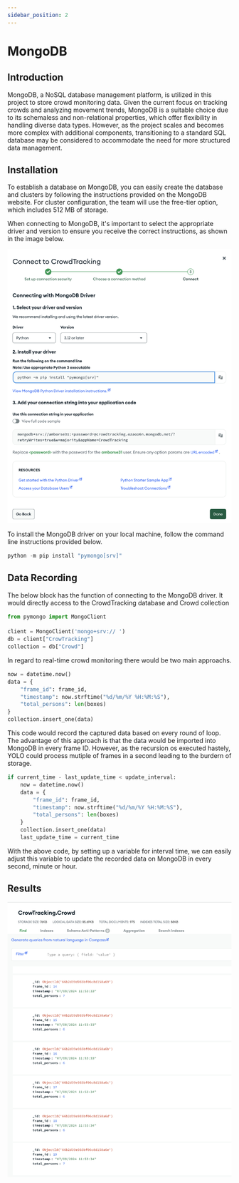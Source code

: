 ```yaml
---
sidebar_position: 2
---
```


# MongoDB

## Introduction

MongoDB, a NoSQL database management platform, is utilized in this project to store crowd monitoring data. Given the current focus on tracking crowds and analyzing movement trends, MongoDB is a suitable choice due to its schemaless and non-relational properties, which offer flexibility in handling diverse data types. However, as the project scales and becomes more complex with additional components, transitioning to a standard SQL database may be considered to accommodate the need for more structured data management.

## Installation

To establish a database on MongoDB, you can easily create the database and clusters by following the instructions provided on the MongoDB website. For cluster configuration, the team will use the free-tier option, which includes 512 MB of storage.

When connecting to MongoDB, it's important to select the appropriate driver and version to ensure you receive the correct instructions, as shown in the image below.

![MongoDB Setup](img\MongoDBConnect.png)

To install the MongoDB driver on your local machine, follow the command line instructions provided below.

```python
python -m pip install "pymongo[srv]"
```

## Data Recording
The below block has the function of connecting to the MongoDB driver.
It would directly access to the CrowdTracking database and Crowd collection

```python
from pymongo import MongoClient

client = MongoClient('mongo+srv:// ')
db = client["CrowTracking"]
collection = db["Crowd"]
```
In regard to real-time crowd monitoring there would be two main approachs. 
```python
now = datetime.now()
data = {            
    "frame_id": frame_id,
    "timestamp": now.strftime("%d/%m/%Y %H:%M:%S"),
    "total_persons": len(boxes)
}
collection.insert_one(data)
```
This code would record the captured data based on every round of loop. The advantage of this approach is that the data would be imported into MongoDB in every frame ID. However, as the recursion os executed hastely, YOLO could process mutiple of frames in a second leading to the burdern of storage.

```python
if current_time - last_update_time < update_interval:
    now = datetime.now()
    data = {
        "frame_id": frame_id,
        "timestamp": now.strftime("%d/%m/%Y %H:%M:%S"),
        "total_persons": len(boxes)
    }
    collection.insert_one(data)
    last_update_time = current_time
```
With the above code, by setting up a variable for interval time, we can easily adjust this variable to update the recorded data on MongoDB in every second, minute or hour.

## Results
![MongoDB Live Data](img\live_data.png)